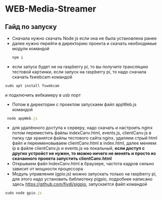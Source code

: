 # WEB-Media-Streamer
## Гайд по запуску
- Сначала нужно скачать Node js если она не была установлена ранее
- далее нужно перейти в директорию проекта и скачать необходимые модули командой 
   ```javascript
  npm i
  ```
-  если запуск будет не на raspberry pi, то вы получите трансляцию тестовой картинки, если запуск на raspberry pi, то надо сначала скачать fswebcam командой 
  ```javascript
  sudo apt install fswebcam
  ```
  и подключить вебкамеру в usb порт
- Потом в директории с проектом запускаем файл appWeb.js командой
```javascript
 node appWeb.js
 ```
- для удалённого доступа к серверу, надо скачать и настроить nginx потом переместить файлы indexCanv.html, events.js, clientCanv.js в папку где хранятся файлы тестового сайта nginx, удаляем стрый html файл и переименовываем clientCanv.html в index.html, далее меняем ip в файле clientCanv.js и events.js на локальный, **если доступ с других устройст не нужен, то можно ничего не менять и просто из скачанного проекта запустить clientCanv.html**
- Открываем файл IndexCanv.html в браузере, частота кадров сильно зависит от мощности процессора
- Модуль управления (gpio.js) можно запускать только на raspberry pi, для этого надо установить библиотеку pigpio, подробнее написано здесь https://github.com/fivdi/pigpio, запускается файл командой 
 ```javascript
 sudo node gpio.js
 ```
